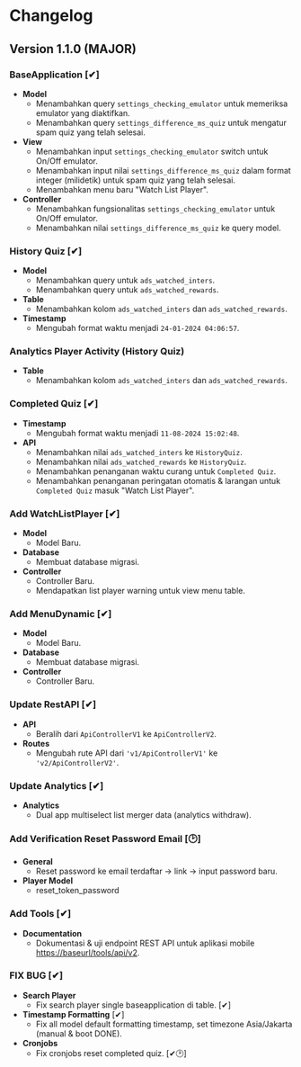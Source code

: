 # Changelog

## Version 1.1.0 (MAJOR)

### BaseApplication [✔]
- **Model**
  - Menambahkan query `settings_checking_emulator` untuk memeriksa emulator yang diaktifkan.
  - Menambahkan query `settings_difference_ms_quiz` untuk mengatur spam quiz yang telah selesai.
- **View**
  - Menambahkan input `settings_checking_emulator` switch untuk On/Off emulator.
  - Menambahkan input nilai `settings_difference_ms_quiz` dalam format integer (milidetik) untuk spam quiz yang telah selesai.
  - Menambahkan menu baru "Watch List Player".
- **Controller**
  - Menambahkan fungsionalitas `settings_checking_emulator` untuk On/Off emulator.
  - Menambahkan nilai `settings_difference_ms_quiz` ke query model.

### History Quiz [✔]
- **Model**
  - Menambahkan query untuk `ads_watched_inters`.
  - Menambahkan query untuk `ads_watched_rewards`.
- **Table**
  - Menambahkan kolom `ads_watched_inters` dan `ads_watched_rewards`.
- **Timestamp**
  - Mengubah format waktu menjadi `24-01-2024 04:06:57`.

### Analytics Player Activity (History Quiz)
- **Table**
  - Menambahkan kolom `ads_watched_inters` dan `ads_watched_rewards`.

### Completed Quiz [✔]
- **Timestamp**
  - Mengubah format waktu menjadi `11-08-2024 15:02:48`.
- **API**
  - Menambahkan nilai `ads_watched_inters` ke `HistoryQuiz`.
  - Menambahkan nilai `ads_watched_rewards` ke `HistoryQuiz`.
  - Menambahkan penanganan waktu curang untuk `Completed Quiz`.
  - Menambahkan penanganan peringatan otomatis & larangan untuk `Completed Quiz` masuk "Watch List Player".

### Add WatchListPlayer [✔]
- **Model**
  - Model Baru.
- **Database**
  - Membuat database migrasi.
- **Controller**
  - Controller Baru.
  - Mendapatkan list player warning untuk view menu table.

### Add MenuDynamic [✔]
- **Model**
  - Model Baru.
- **Database**
  - Membuat database migrasi.
- **Controller**
  - Controller Baru.

### Update RestAPI [✔]
- **API**
  - Beralih dari `ApiControllerV1` ke `ApiControllerV2`.
- **Routes**
  - Mengubah rute API dari `'v1/ApiControllerV1'` ke `'v2/ApiControllerV2'`.

### Update Analytics [✔]
- **Analytics**
  - Dual app multiselect list merger data (analytics withdraw).

### Add Verification Reset Password Email [🕑]
- **General**
    - Reset password ke email terdaftar -> link -> input password baru.
- **Player Model**
    - reset_token_password

### Add Tools [✔]
- **Documentation**
  - Dokumentasi & uji endpoint REST API untuk aplikasi mobile [https://baseurl/tools/api/v2](https://baseurl/tools/api/v2).

### FIX BUG [✔]
- **Search Player**
  - Fix search player single baseapplication di table. [✔]
- **Timestamp Formatting** [✔]
  - Fix all model default formatting timestamp, set timezone Asia/Jakarta (manual & boot DONE).
- **Cronjobs**
  - Fix cronjobs reset completed quiz. [✔🕑]
